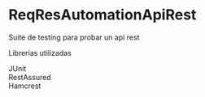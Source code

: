# ReqResAutomationApiRest
Suite de testing para probar un api rest

Librerias utilizadas

JUnit<br>
RestAssured<br>
Hamcrest
